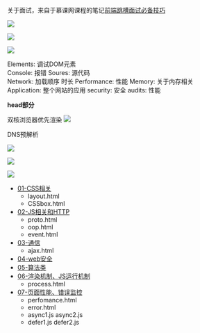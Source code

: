 关于面试，来自于慕课网课程的笔记[前端跳槽面试必备技巧](https://coding.imooc.com/class/129.html)


![](https://upload-images.jianshu.io/upload_images/9249356-3082b834a855416e.png?imageMogr2/auto-orient/strip%7CimageView2/2/w/1240)

![](https://upload-images.jianshu.io/upload_images/9249356-636586d895ce013e.png?imageMogr2/auto-orient/strip%7CimageView2/2/w/1240)

![](https://upload-images.jianshu.io/upload_images/9249356-15450d308da8defb.png?imageMogr2/auto-orient/strip%7CimageView2/2/w/1240)

Elements: 调试DOM元素   
Console:    报错
Soures: 源代码  
Network:    加载顺序 时长
Performance: 性能
Memory: 关于内存相关    
Application:    整个网站的应用
security: 安全
audits: 性能

**head部分**

双核浏览器优先渲染
![](https://upload-images.jianshu.io/upload_images/9249356-38a42469023e5de3.png?imageMogr2/auto-orient/strip%7CimageView2/2/w/1240)

DNS预解析

![](https://upload-images.jianshu.io/upload_images/9249356-c4170275d1dd017d.png?imageMogr2/auto-orient/strip%7CimageView2/2/w/1240)

![](https://upload-images.jianshu.io/upload_images/9249356-ce93be551b4f2f47.png?imageMogr2/auto-orient/strip%7CimageView2/2/w/1240)

![](https://upload-images.jianshu.io/upload_images/9249356-fb8eae38a1a35082.png?imageMogr2/auto-orient/strip%7CimageView2/2/w/1240)

- [01-CSS相关](./01-CSS相关.md) 
    - layout.html
    - CSSbox.html
- [02-JS相关和HTTP](./02-JS相关(外加HTTP).md) 
    - proto.html
    - oop.html
    - event.html
- [03-通信](./03-通信.md) 
    - ajax.html
- [04-web安全](./04-web安全.md) 
- [05-算法类](./05-算法类.md) 
- [06-渲染机制、JS运行机制](./06-渲染机制、JS运行机制.md) 
    - process.html
- [07-页面性能、错误监控](./07-页面性能、错误监控.md) 
    - perfomance.html 
    - error.html
    - async1.js async2.js
    - defer1.js defer2.js